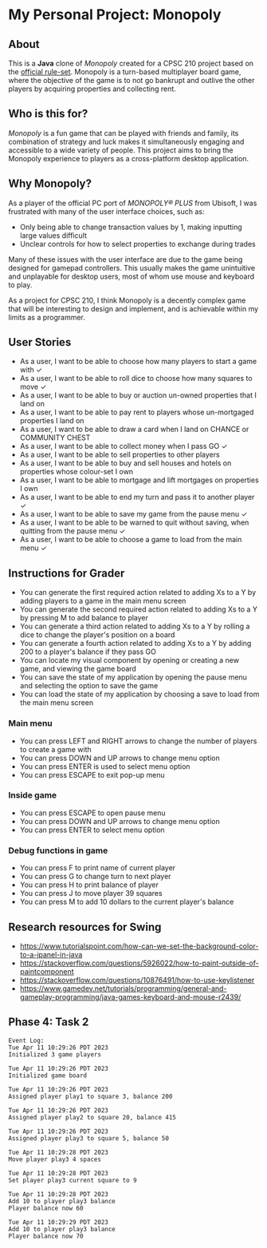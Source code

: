 # My Personal Project: Monopoly

## About

This is a **Java** clone of *Monopoly* created for a CPSC 210 project based
on the [official rule-set](https://www.officialgamerules.org/monopoly).
Monopoly is a turn-based multiplayer board game, where the objective
of the game is to not go bankrupt and outlive the other players by
acquiring properties and collecting rent.

## Who is this for?

*Monopoly* is a fun game that can be played with friends and family, its
combination of strategy and luck makes it simultaneously engaging and
accessible to a wide variety of people. This project aims to bring the
Monopoly experience to players as a cross-platform desktop application.

## Why Monopoly?

As a player of the official PC port of *MONOPOLY® PLUS* from Ubisoft,
I was frustrated with many of the user interface choices, such as:
- Only being able to change transaction values by 1, making inputting
large values difficult
- Unclear controls for how to select properties to exchange during trades

Many of these issues with the user interface are due to the game being designed
for gamepad controllers. This usually makes the game unintuitive and unplayable
for desktop users, most of whom use mouse and keyboard to play.

As a project for CPSC 210, I think Monopoly is a decently complex game that
will be interesting to design and implement, and is achievable within my
limits as a programmer.

## User Stories

- As a user, I want to be able to choose how many players to start a game with ✓
- As a user, I want to be able to roll dice to choose how many squares to move ✓
- As a user, I want to be able to buy or auction un-owned properties that I land on
- As a user, I want to be able to pay rent to players whose un-mortgaged properties I land on
- As a user, I want to be able to draw a card when I land on CHANCE or COMMUNITY CHEST
- As a user, I want to be able to collect money when I pass GO ✓
- As a user, I want to be able to sell properties to other players
- As a user, I want to be able to buy and sell houses and hotels on properties whose colour-set I own
- As a user, I want to be able to mortgage and lift mortgages on properties I own
- As a user, I want to be able to end my turn and pass it to another player ✓
- As a user, I want to be able to save my game from the pause menu ✓
- As a user, I want to be able to be warned to quit without saving, when quitting from the pause menu ✓
- As a user, I want to be able to choose a game to load from the main menu ✓

## Instructions for Grader

- You can generate the first required action related to adding Xs to a Y by adding players to a game in the main menu screen
- You can generate the second required action related to adding Xs to a Y by pressing M to add balance to player
- You can generate a third action related to adding Xs to a Y by rolling a dice to change the player's position on a board
- You can generate a fourth action related to adding Xs to a Y by adding 200 to a player's balance if they pass GO
- You can locate my visual component by opening or creating a new game, and viewing the game board
- You can save the state of my application by opening the pause menu and selecting the option to save the game
- You can load the state of my application by choosing a save to load from the main menu screen

### Main menu
- You can press LEFT and RIGHT arrows to change the number of players to create a game with
- You can press DOWN and UP arrows to change menu option
- You can press ENTER is used to select menu option
- You can press ESCAPE to exit pop-up menu

### Inside game
- You can press ESCAPE to open pause menu
- You can press DOWN and UP arrows to change menu option
- You can press ENTER to select menu option

### Debug functions in game
- You can press F to print name of current player
- You can press G to change turn to next player
- You can press H to print balance of player
- You can press J to move player 39 squares
- You can press M to add 10 dollars to the current player's balance

## Research resources for Swing
- https://www.tutorialspoint.com/how-can-we-set-the-background-color-to-a-jpanel-in-java
- https://stackoverflow.com/questions/5926022/how-to-paint-outside-of-paintcomponent
- https://stackoverflow.com/questions/10876491/how-to-use-keylistener
- https://www.gamedev.net/tutorials/programming/general-and-gameplay-programming/java-games-keyboard-and-mouse-r2439/

## Phase 4: Task 2
```
Event Log: 
Tue Apr 11 10:29:26 PDT 2023
Initialized 3 game players

Tue Apr 11 10:29:26 PDT 2023
Initialized game board

Tue Apr 11 10:29:26 PDT 2023
Assigned player play1 to square 3, balance 200

Tue Apr 11 10:29:26 PDT 2023
Assigned player play2 to square 20, balance 415

Tue Apr 11 10:29:26 PDT 2023
Assigned player play3 to square 5, balance 50

Tue Apr 11 10:29:28 PDT 2023
Move player play3 4 spaces

Tue Apr 11 10:29:28 PDT 2023
Set player play3 current square to 9

Tue Apr 11 10:29:28 PDT 2023
Add 10 to player play3 balance
Player balance now 60

Tue Apr 11 10:29:29 PDT 2023
Add 10 to player play3 balance
Player balance now 70
```
